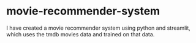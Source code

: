 # movie-recommender-system
I have created a movie recommender system using python and streamlit, which uses the tmdb movies data and trained on that data.
